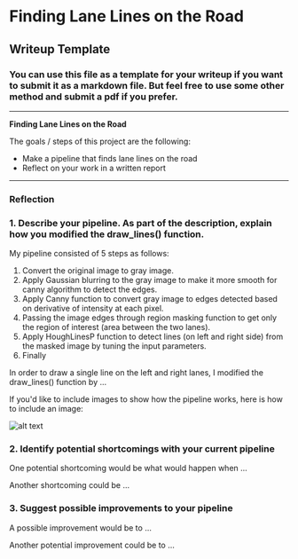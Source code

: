 # **Finding Lane Lines on the Road** 

## Writeup Template

### You can use this file as a template for your writeup if you want to submit it as a markdown file. But feel free to use some other method and submit a pdf if you prefer.

---

**Finding Lane Lines on the Road**

The goals / steps of this project are the following:
* Make a pipeline that finds lane lines on the road
* Reflect on your work in a written report


[//]: # (Image References)

[image1]: ./examples/grayscale.jpg "Grayscale"

---

### Reflection

### 1. Describe your pipeline. As part of the description, explain how you modified the draw_lines() function.

My pipeline consisted of 5 steps as follows:

  1. Convert the original image to gray image.
  2. Apply Gaussian blurring to the gray image to make it more smooth for canny algorithm to detect the edges.
  3. Apply Canny function to convert gray image to edges detected based on derivative of intensity at each pixel.
  4. Passing the image edges through region masking function to get only the region of interest (area between the two lanes).
  5. Apply HoughLinesP function to detect lines (on left and right side) from the masked image by tuning the input parameters.
  6. Finally 


In order to draw a single line on the left and right lanes, I modified the draw_lines() function by ...

If you'd like to include images to show how the pipeline works, here is how to include an image: 

![alt text][image1]


### 2. Identify potential shortcomings with your current pipeline


One potential shortcoming would be what would happen when ... 

Another shortcoming could be ...


### 3. Suggest possible improvements to your pipeline

A possible improvement would be to ...

Another potential improvement could be to ...
